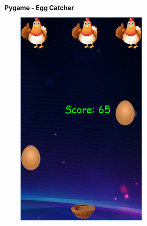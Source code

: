 ## Pygame - Egg Catcher
 
 <p float="left" align='center'>

 <img src = "https://github.com/diwakarDrs/Pygame/blob/main/Egg_catcher/Demo.PNG" width = 400 alt="Profit">
  
 </p>

